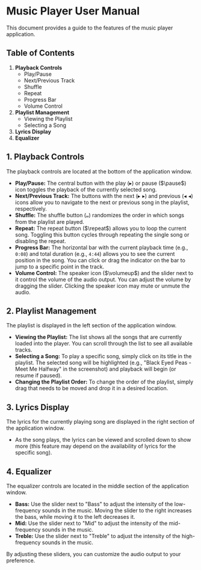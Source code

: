 # Music Player User Manual

This document provides a guide to the features of the music player application.

## Table of Contents

1.  **Playback Controls**
    * Play/Pause
    * Next/Previous Track
    * Shuffle
    * Repeat
    * Progress Bar
    * Volume Control
2.  **Playlist Management**
    * Viewing the Playlist
    * Selecting a Song
3.  **Lyrics Display**
4.  **Equalizer**

## 1. Playback Controls

The playback controls are located at the bottom of the application window.

* **Play/Pause:** The central button with the play ($\blacktriangleright$) or pause ($\pause$) icon toggles the playback of the currently selected song.
* **Next/Previous Track:** The buttons with the next ($\blacktriangleright\!\!\!\!\blacktriangleright$) and previous ($\blacktriangleleft\!\!\!\!\blacktriangleleft$) icons allow you to navigate to the next or previous song in the playlist, respectively.
* **Shuffle:** The shuffle button ($\shuffle$) randomizes the order in which songs from the playlist are played.
* **Repeat:** The repeat button ($\repeat$) allows you to loop the current song. Toggling this button cycles through repeating the single song or disabling the repeat.
* **Progress Bar:** The horizontal bar with the current playback time (e.g., `0:08`) and total duration (e.g., `4:44`) allows you to see the current position in the song. You can click or drag the indicator on the bar to jump to a specific point in the track.
* **Volume Control:** The speaker icon ($\volumeup$) and the slider next to it control the volume of the audio output. You can adjust the volume by dragging the slider. Clicking the speaker icon may mute or unmute the audio.

## 2. Playlist Management

The playlist is displayed in the left section of the application window.

* **Viewing the Playlist:** The list shows all the songs that are currently loaded into the player. You can scroll through the list to see all available tracks.
* **Selecting a Song:** To play a specific song, simply click on its title in the playlist. The selected song will be highlighted (e.g., "Black Eyed Peas - Meet Me Halfway" in the screenshot) and playback will begin (or resume if paused).
* **Changing the Playlist Order:** To change the order of the playlist, simply drag that needs to be moved and drop it in a desired location.

## 3. Lyrics Display

The lyrics for the currently playing song are displayed in the right section of the application window.

* As the song plays, the lyrics can be viewed and scrolled down to show more (this feature may depend on the availability of lyrics for the specific song).

## 4. Equalizer

The equalizer controls are located in the middle section of the application window.

* **Bass:** Use the slider next to "Bass" to adjust the intensity of the low-frequency sounds in the music. Moving the slider to the right increases the bass, while moving it to the left decreases it.
* **Mid:** Use the slider next to "Mid" to adjust the intensity of the mid-frequency sounds in the music.
* **Treble:** Use the slider next to "Treble" to adjust the intensity of the high-frequency sounds in the music.

By adjusting these sliders, you can customize the audio output to your preference.
